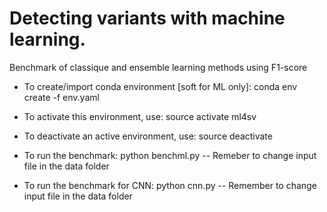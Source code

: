 # Detecting variants with machine learning.

Benchmark of classique and ensemble learning methods using F1-score

- To create/import conda environment [soft for ML only]: conda env create -f env.yaml

- To activate this environment, use:  source activate ml4sv

- To deactivate an active environment, use: source deactivate

- To run the benchmark: python benchml.py
-- Remeber to change input file in the data folder

- To run the benchmark for CNN: python cnn.py
-- Remember to change input file in the data folder
 
